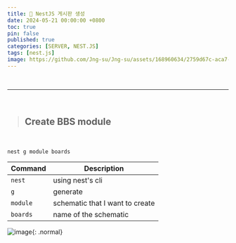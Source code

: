 ```yaml
---
title: 🦁 NestJS 게시판 생성
date: 2024-05-21 00:00:00 +0800
toc: true
pin: false
published: true
categories: [SERVER, NEST.JS]
tags: [nest.js]
image: https://github.com/Jng-su/Jng-su/assets/168960634/2759d67c-aca7-4c2c-adac-b0fee5a4d7ff
---
```


<br>

---

<br>


> ## Create BBS module

<br>

```shell
nest g module boards
```

| Command  | Description                     |
| -------- | ------------------------------- |
| `nest`   | using nest's cli                |
| `g`      | generate                        |
| `module` | schematic that I want to create |
| `boards` | name of the schematic           |



![image](https://github.com/Jng-su/Jng-su/assets/168960634/8847b76f-0a35-47d0-b002-1284842d203b){: .normal}